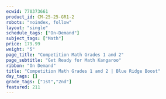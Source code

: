 ```yaml
---
ecwid: 770373661
product_id: CM-25-25-GR1-2
robots: "noindex, follow"
layout: "single"
schedule_tags: ["On-Demand"]
subject_tags: ["Math"]
price: 179.99
weight: "5"
page_title: "Competition Math Grades 1 and 2"
page_subtitle: "Get Ready for Math Kangaroo"
ribbon: "On Demand"
title: "Competition Math Grades 1 and 2 | Blue Ridge Boost"
day_tags: []
grade_tags: ["1st","2nd"]
featured: 211
---
```

